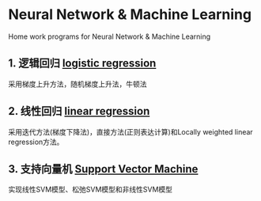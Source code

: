 # Neural Network & Machine Learning

Home work programs for Neural Network & Machine Learning

## 1. 逻辑回归 [logistic regression](/logistic-regression)

采用梯度上升方法，随机梯度上升法，牛顿法

## 2. 线性回归 [linear regression](/linear-regression)

采用迭代方法(梯度下降法)，直接方法(正则表达计算)和Locally weighted linear regression方法。

## 3. 支持向量机 [Support Vector Machine](/svm)

实现线性SVM模型、松弛SVM模型和非线性SVM模型
